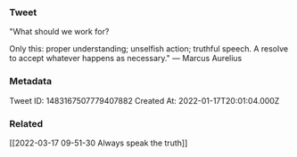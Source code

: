### Tweet
"What should we work for?

Only this: proper understanding; unselfish action; truthful speech. A resolve to accept whatever happens as necessary." — Marcus Aurelius

### Metadata
Tweet ID: 1483167507779407882
Created At: 2022-01-17T20:01:04.000Z

### Related
[[2022-03-17 09-51-30 Always speak the truth]]


